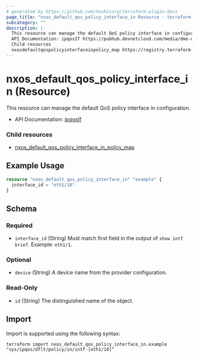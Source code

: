 ```yaml
---
# generated by https://github.com/hashicorp/terraform-plugin-docs
page_title: "nxos_default_qos_policy_interface_in Resource - terraform-provider-nxos"
subcategory: ""
description: |-
  This resource can manage the default QoS policy interface in configuration.
  API Documentation: ipqosIf https://pubhub.devnetcloud.com/media/dme-docs-10-2-2/docs/Qos/ipqos:If/
  Child resources
  nxosdefaultqospolicyinterfaceinpolicy_map https://registry.terraform.io/providers/netascode/nxos/latest/docs/resources/default_qos_policy_interface_in_policy_map
---
```


# nxos_default_qos_policy_interface_in (Resource)

This resource can manage the default QoS policy interface in configuration.

- API Documentation: [ipqosIf](https://pubhub.devnetcloud.com/media/dme-docs-10-2-2/docs/Qos/ipqos:If/)

### Child resources

- [nxos_default_qos_policy_interface_in_policy_map](https://registry.terraform.io/providers/netascode/nxos/latest/docs/resources/default_qos_policy_interface_in_policy_map)

## Example Usage

```terraform
resource "nxos_default_qos_policy_interface_in" "example" {
  interface_id = "eth1/10"
}
```

<!-- schema generated by tfplugindocs -->
## Schema

### Required

- `interface_id` (String) Must match first field in the output of `show intf brief`. Example: `eth1/1`.

### Optional

- `device` (String) A device name from the provider configuration.

### Read-Only

- `id` (String) The distinguished name of the object.

## Import

Import is supported using the following syntax:

```shell
terraform import nxos_default_qos_policy_interface_in.example "sys/ipqos/dflt/policy/in/intf-[eth1/10]"
```
